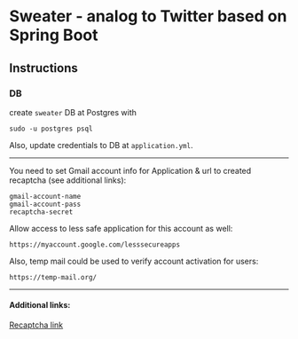# Sweater - analog to Twitter based on Spring Boot

## Instructions
### DB

create `sweater` DB at Postgres with

    sudo -u postgres psql
    
Also, update credentials to DB at `application.yml`.    

---

You need to set Gmail account info for Application & url to created recaptcha (see additional links):

    gmail-account-name
    gmail-account-pass
    recaptcha-secret
    
Allow access to less safe application for this account as well:

    https://myaccount.google.com/lesssecureapps
    
Also, temp mail could be used to verify account activation for users:

    https://temp-mail.org/    
    
---
#### Additional links:

[Recaptcha link](https://www.google.com/recaptcha/admin/site/432757547#list)    